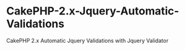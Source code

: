 CakePHP-2.x-Jquery-Automatic-Validations
========================================

CakePHP 2.x Automatic Jquery Validations with Jquery Validator